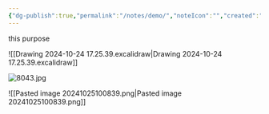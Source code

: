 ```yaml
---
{"dg-publish":true,"permalink":"/notes/demo/","noteIcon":"","created":"2024-10-25T10:08:39.303+05:30","updated":"2024-10-26T06:04:41.890+05:30"}
---
```


this purpose 

![[Drawing 2024-10-24 17.25.39.excalidraw\|Drawing 2024-10-24 17.25.39.excalidraw]]


![8043.jpg](/img/user/Assets/img/8043.jpg)

![[Pasted image 20241025100839.png\|Pasted image 20241025100839.png]]